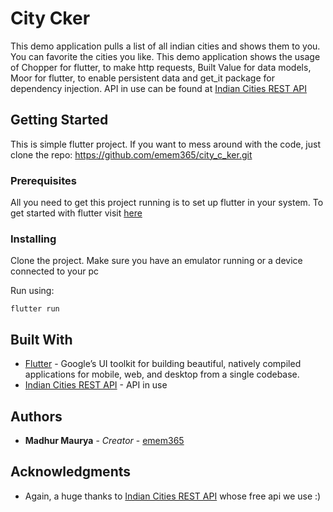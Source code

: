 # City Cker

This demo application pulls a list of all indian cities and shows them to you. You can favorite the cities you like.  This demo application shows the usage of Chopper for flutter, to make http requests, Built Value for data models, Moor for flutter, to enable persistent data and get_it package for dependency injection.
API in use can be found at [Indian Cities REST API](https://indian-cities-api-nocbegfhqg.now.sh)


## Getting Started

This is simple flutter project. If you want to mess around with the code, just clone the repo: https://github.com/emem365/city_c_ker.git

### Prerequisites

All you need to get this project running is to set up flutter in your system. To get started with flutter visit [here](https://flutter.dev/docs/get-started/install)

### Installing

Clone the project. Make sure you have an emulator running or a device connected to your pc

Run using: 
```
flutter run
```

## Built With

* [Flutter](https://flutter.dev/) - Google’s UI toolkit for building beautiful, natively compiled applications for mobile, web, and desktop from a single codebase.
* [Indian Cities REST API](https://indian-cities-api-nocbegfhqg.now.sh) - API in use


## Authors

* **Madhur Maurya** - *Creator* - [emem365](https://github.com/emem365)


## Acknowledgments

* Again, a huge thanks to [Indian Cities REST API](https://indian-cities-api-nocbegfhqg.now.sh) whose free api we use :)
